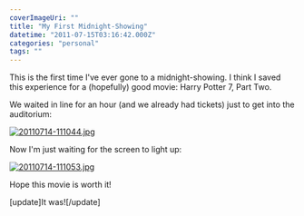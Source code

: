 ```yaml
---
coverImageUri: ""
title: "My First Midnight-Showing"
datetime: "2011-07-15T03:16:42.000Z"
categories: "personal"
tags: ""
---
```


This is the first time I've ever gone to a midnight-showing. I think I saved this experience for a (hopefully) good movie: Harry Potter 7, Part Two.

We waited in line for an hour (and we already had tickets) just to get into the auditorium:

[![20110714-111044.jpg](http://assets.brandonmartinez.com/brandonmartinez/2011/07/20110714-111044.jpg)](http://assets.brandonmartinez.com/brandonmartinez/2011/07/20110714-111044.jpg)

Now I'm just waiting for the screen to light up:

[![20110714-111053.jpg](http://assets.brandonmartinez.com/brandonmartinez/2011/07/20110714-111053.jpg)](http://assets.brandonmartinez.com/brandonmartinez/2011/07/20110714-111053.jpg)

Hope this movie is worth it!

\[update\]It was!\[/update\]
